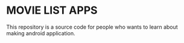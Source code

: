 # MOVIE LIST APPS
This repository is a source code for people who wants to learn about making android application.
